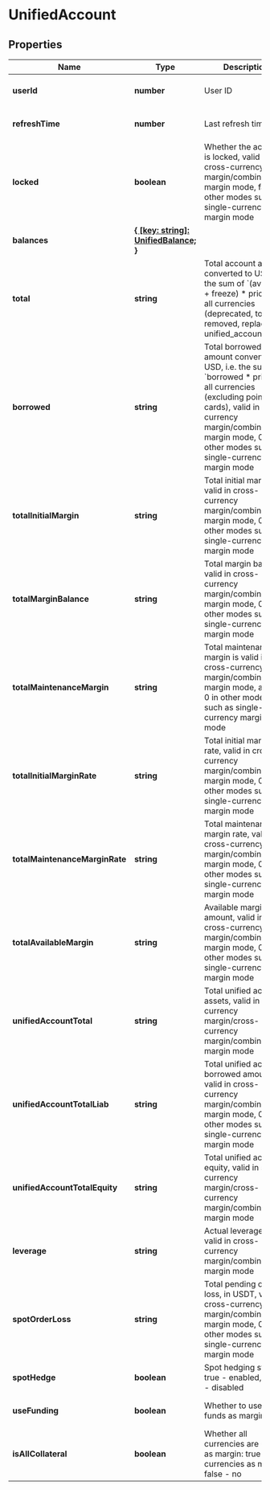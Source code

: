 # UnifiedAccount

## Properties

Name | Type | Description | Notes
------------ | ------------- | ------------- | -------------
**userId** | **number** | User ID | [optional] [default to undefined]
**refreshTime** | **number** | Last refresh time | [optional] [default to undefined]
**locked** | **boolean** | Whether the account is locked, valid in cross-currency margin/combined margin mode, false in other modes such as single-currency margin mode | [optional] [default to undefined]
**balances** | [**{ [key: string]: UnifiedBalance; }**](UnifiedBalance.md) |  | [optional] [default to undefined]
**total** | **string** | Total account assets converted to USD, i.e. the sum of &#x60;(available + freeze) * price&#x60; in all currencies (deprecated, to be removed, replaced by unified_account_total) | [optional] [default to undefined]
**borrowed** | **string** | Total borrowed amount converted to USD, i.e. the sum of &#x60;borrowed * price&#x60; of all currencies (excluding point cards), valid in cross-currency margin/combined margin mode, 0 in other modes such as single-currency margin mode | [optional] [default to undefined]
**totalInitialMargin** | **string** | Total initial margin, valid in cross-currency margin/combined margin mode, 0 in other modes such as single-currency margin mode | [optional] [default to undefined]
**totalMarginBalance** | **string** | Total margin balance, valid in cross-currency margin/combined margin mode, 0 in other modes such as single-currency margin mode | [optional] [default to undefined]
**totalMaintenanceMargin** | **string** | Total maintenance margin is valid in cross-currency margin/combined margin mode, and is 0 in other modes such as single-currency margin mode | [optional] [default to undefined]
**totalInitialMarginRate** | **string** | Total initial margin rate, valid in cross-currency margin/combined margin mode, 0 in other modes such as single-currency margin mode | [optional] [default to undefined]
**totalMaintenanceMarginRate** | **string** | Total maintenance margin rate, valid in cross-currency margin/combined margin mode, 0 in other modes such as single-currency margin mode | [optional] [default to undefined]
**totalAvailableMargin** | **string** | Available margin amount, valid in cross-currency margin/combined margin mode, 0 in other modes such as single-currency margin mode | [optional] [default to undefined]
**unifiedAccountTotal** | **string** | Total unified account assets, valid in single currency margin/cross-currency margin/combined margin mode | [optional] [default to undefined]
**unifiedAccountTotalLiab** | **string** | Total unified account borrowed amount, valid in cross-currency margin/combined margin mode, 0 in other modes such as single-currency margin mode | [optional] [default to undefined]
**unifiedAccountTotalEquity** | **string** | Total unified account equity, valid in single currency margin/cross-currency margin/combined margin mode | [optional] [default to undefined]
**leverage** | **string** | Actual leverage ratio, valid in cross-currency margin/combined margin mode | [optional] [readonly] [default to undefined]
**spotOrderLoss** | **string** | Total pending order loss, in USDT, valid in cross-currency margin/combined margin mode, 0 in other modes such as single-currency margin mode | [optional] [default to undefined]
**spotHedge** | **boolean** | Spot hedging status: true - enabled, false - disabled | [optional] [default to undefined]
**useFunding** | **boolean** | Whether to use Earn funds as margin | [optional] [default to undefined]
**isAllCollateral** | **boolean** | Whether all currencies are used as margin: true - all currencies as margin, false - no | [optional] [default to undefined]

